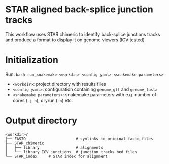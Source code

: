 # STAR aligned back-splice junction tracks

This workflow uses STAR chimeric to identify back-splice junctions tracks and
produce a format to display it on genome viewers (IGV tested)

# Initialization

Run:
`bash run_snakemake <workdir> <config yaml> <snakemake parameters>`
- `<workdir>`: project directory with results files
- `<config yaml>`: configuration containing `genome_gtf` and `genome_fasta`
- `<snakemake parameters>`: snakemake parameters with e.g. number of cores (`-j n`), dryrun (`-n`) etc.

# Output directory

```
<workdir>/
├── FASTQ                      # symlinks to original fastq files
├── STAR_chimeric
│   ├── library                # alignments
│   └── library_IGV_junctions  # junction tracks bed files
└── STAR_index     # STAR index for alignment
```
